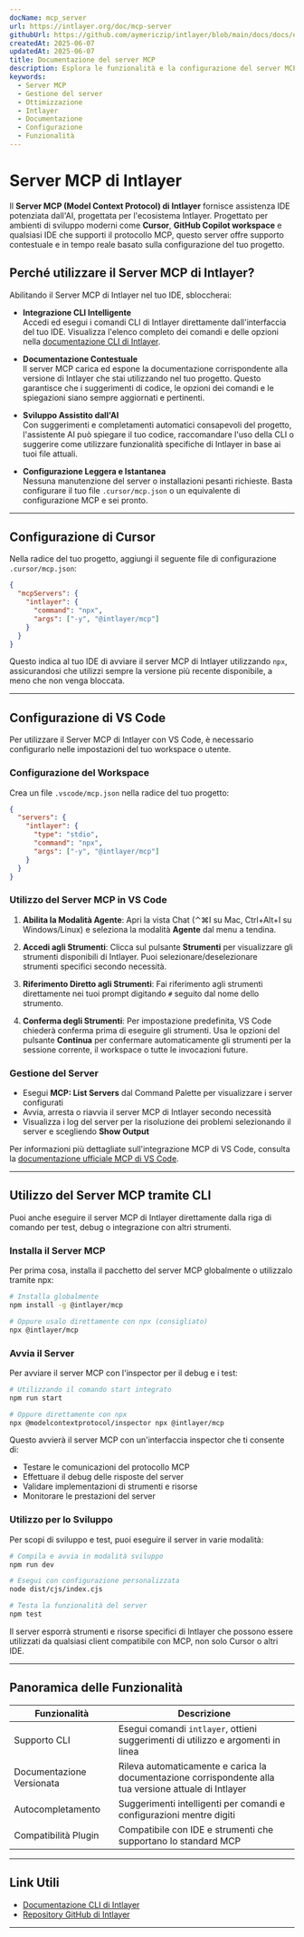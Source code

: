 ```yaml
---
docName: mcp_server
url: https://intlayer.org/doc/mcp-server
githubUrl: https://github.com/aymericzip/intlayer/blob/main/docs/docs/en/mcp_server.md
createdAt: 2025-06-07
updatedAt: 2025-06-07
title: Documentazione del server MCP
description: Esplora le funzionalità e la configurazione del server MCP per ottimizzare la gestione e le operazioni del tuo server.
keywords:
  - Server MCP
  - Gestione del server
  - Ottimizzazione
  - Intlayer
  - Documentazione
  - Configurazione
  - Funzionalità
---
```


# Server MCP di Intlayer

Il **Server MCP (Model Context Protocol) di Intlayer** fornisce assistenza IDE potenziata dall'AI, progettata per l'ecosistema Intlayer. Progettato per ambienti di sviluppo moderni come **Cursor**, **GitHub Copilot workspace** e qualsiasi IDE che supporti il protocollo MCP, questo server offre supporto contestuale e in tempo reale basato sulla configurazione del tuo progetto.

## Perché utilizzare il Server MCP di Intlayer?

Abilitando il Server MCP di Intlayer nel tuo IDE, sbloccherai:

- **Integrazione CLI Intelligente**  
  Accedi ed esegui i comandi CLI di Intlayer direttamente dall'interfaccia del tuo IDE. Visualizza l'elenco completo dei comandi e delle opzioni nella [documentazione CLI di Intlayer](https://github.com/aymericzip/intlayer/blob/main/docs/docs/it/intlayer_cli.md).

- **Documentazione Contestuale**  
  Il server MCP carica ed espone la documentazione corrispondente alla versione di Intlayer che stai utilizzando nel tuo progetto. Questo garantisce che i suggerimenti di codice, le opzioni dei comandi e le spiegazioni siano sempre aggiornati e pertinenti.

- **Sviluppo Assistito dall'AI**  
  Con suggerimenti e completamenti automatici consapevoli del progetto, l'assistente AI può spiegare il tuo codice, raccomandare l'uso della CLI o suggerire come utilizzare funzionalità specifiche di Intlayer in base ai tuoi file attuali.

- **Configurazione Leggera e Istantanea**  
  Nessuna manutenzione del server o installazioni pesanti richieste. Basta configurare il tuo file `.cursor/mcp.json` o un equivalente di configurazione MCP e sei pronto.

---

## Configurazione di Cursor

Nella radice del tuo progetto, aggiungi il seguente file di configurazione `.cursor/mcp.json`:

```json
{
  "mcpServers": {
    "intlayer": {
      "command": "npx",
      "args": ["-y", "@intlayer/mcp"]
    }
  }
}
```

Questo indica al tuo IDE di avviare il server MCP di Intlayer utilizzando `npx`, assicurandosi che utilizzi sempre la versione più recente disponibile, a meno che non venga bloccata.

---

## Configurazione di VS Code

Per utilizzare il Server MCP di Intlayer con VS Code, è necessario configurarlo nelle impostazioni del tuo workspace o utente.

### Configurazione del Workspace

Crea un file `.vscode/mcp.json` nella radice del tuo progetto:

```json
{
  "servers": {
    "intlayer": {
      "type": "stdio",
      "command": "npx",
      "args": ["-y", "@intlayer/mcp"]
    }
  }
}
```

### Utilizzo del Server MCP in VS Code

1. **Abilita la Modalità Agente**: Apri la vista Chat (⌃⌘I su Mac, Ctrl+Alt+I su Windows/Linux) e seleziona la modalità **Agente** dal menu a tendina.

2. **Accedi agli Strumenti**: Clicca sul pulsante **Strumenti** per visualizzare gli strumenti disponibili di Intlayer. Puoi selezionare/deselezionare strumenti specifici secondo necessità.

3. **Riferimento Diretto agli Strumenti**: Fai riferimento agli strumenti direttamente nei tuoi prompt digitando `#` seguito dal nome dello strumento.

4. **Conferma degli Strumenti**: Per impostazione predefinita, VS Code chiederà conferma prima di eseguire gli strumenti. Usa le opzioni del pulsante **Continua** per confermare automaticamente gli strumenti per la sessione corrente, il workspace o tutte le invocazioni future.

### Gestione del Server

- Esegui **MCP: List Servers** dal Command Palette per visualizzare i server configurati
- Avvia, arresta o riavvia il server MCP di Intlayer secondo necessità
- Visualizza i log del server per la risoluzione dei problemi selezionando il server e scegliendo **Show Output**

Per informazioni più dettagliate sull'integrazione MCP di VS Code, consulta la [documentazione ufficiale MCP di VS Code](https://code.visualstudio.com/docs/copilot/chat/mcp-servers).

---

## Utilizzo del Server MCP tramite CLI

Puoi anche eseguire il server MCP di Intlayer direttamente dalla riga di comando per test, debug o integrazione con altri strumenti.

### Installa il Server MCP

Per prima cosa, installa il pacchetto del server MCP globalmente o utilizzalo tramite npx:

```bash
# Installa globalmente
npm install -g @intlayer/mcp

# Oppure usalo direttamente con npx (consigliato)
npx @intlayer/mcp
```

### Avvia il Server

Per avviare il server MCP con l'inspector per il debug e i test:

```bash
# Utilizzando il comando start integrato
npm run start

# Oppure direttamente con npx
npx @modelcontextprotocol/inspector npx @intlayer/mcp
```

Questo avvierà il server MCP con un'interfaccia inspector che ti consente di:

- Testare le comunicazioni del protocollo MCP
- Effettuare il debug delle risposte del server
- Validare implementazioni di strumenti e risorse
- Monitorare le prestazioni del server

### Utilizzo per lo Sviluppo

Per scopi di sviluppo e test, puoi eseguire il server in varie modalità:

```bash
# Compila e avvia in modalità sviluppo
npm run dev

# Esegui con configurazione personalizzata
node dist/cjs/index.cjs

# Testa la funzionalità del server
npm test
```

Il server esporrà strumenti e risorse specifici di Intlayer che possono essere utilizzati da qualsiasi client compatibile con MCP, non solo Cursor o altri IDE.

---

## Panoramica delle Funzionalità

| Funzionalità              | Descrizione                                                                                            |
| ------------------------- | ------------------------------------------------------------------------------------------------------ |
| Supporto CLI              | Esegui comandi `intlayer`, ottieni suggerimenti di utilizzo e argomenti in linea                       |
| Documentazione Versionata | Rileva automaticamente e carica la documentazione corrispondente alla tua versione attuale di Intlayer |
| Autocompletamento         | Suggerimenti intelligenti per comandi e configurazioni mentre digiti                                   |
| Compatibilità Plugin      | Compatibile con IDE e strumenti che supportano lo standard MCP                                         |

---

## Link Utili

- [Documentazione CLI di Intlayer](https://github.com/aymericzip/intlayer/blob/main/docs/docs/it/intlayer_cli.md)
- [Repository GitHub di Intlayer](https://github.com/aymericzip/intlayer)

---

